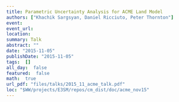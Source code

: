 ```yaml
---
title: Parametric Uncertainty Analysis for ACME Land Model
authors: ["Khachik Sargsyan, Daniel Ricciuto, Peter Thornton"]
event: 
event_url: 
location: 
summary: Talk
abstract: ""
date: "2015-11-05"
publishDate: "2015-11-05"
tags:  []
all_day:  false
featured:  false
math:  true
url_pdf: "files/talks/2015_11_acme_talk.pdf"
loc: "$WW/projects/E3SM/repos/cm_dist/doc/acme_nov15"
---
```

